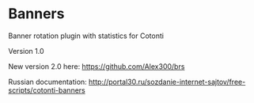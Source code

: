 Banners
=======

Banner rotation plugin with statistics for Cotonti


Version 1.0


New version 2.0 here: https://github.com/Alex300/brs


Russian documentation: http://portal30.ru/sozdanie-internet-sajtov/free-scripts/cotonti-banners
